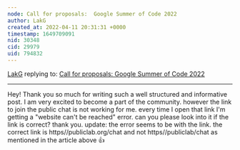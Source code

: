 ```yaml
---
node: Call for proposals:  Google Summer of Code 2022 
author: LakG
created_at: 2022-04-11 20:31:31 +0000
timestamp: 1649709091
nid: 30348
cid: 29979
uid: 794832
---
```




[LakG](../profile/LakG) replying to: [Call for proposals:  Google Summer of Code 2022 ](../notes/cess/04-11-2022/call-for-proposals-google-summer-of-code-2022)

----
Hey! Thank you so much for writing such a well structured and informative post. I am very excited to become a part of the community. however the link to join the public chat is not working for me. every time I open that link I'm getting a "website can't be reached" error. can you please look into it if the link is correct? thank you. update: the error seems to be with the link. the correct link is https//publiclab.org/chat and not https//publiclab/chat as mentioned in the article above 👍 